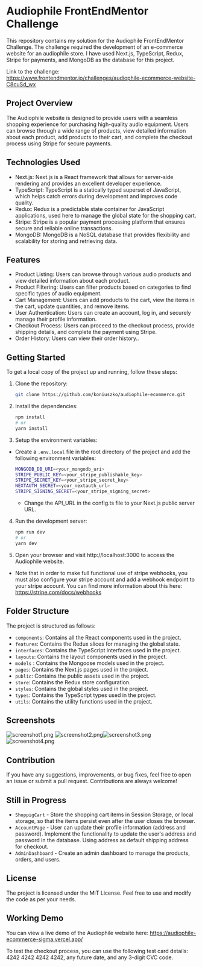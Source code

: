 # Audiophile FrontEndMentor Challenge

This repository contains my solution for the Audiophile FrontEndMentor Challenge. The challenge required the development
of an e-commerce website for an audiophile store. I have used Next.js, TypeScript, Redux, Stripe for payments, and
MongoDB as the database for this project.

Link to the challenge: https://www.frontendmentor.io/challenges/audiophile-ecommerce-website-C8cuSd_wx

## Project Overview

The Audiophile website is designed to provide users with a seamless shopping experience for purchasing high-quality
audio equipment. Users can browse through a wide range of products, view detailed information about each product, add
products to their cart, and complete the checkout process using Stripe for secure payments.

## Technologies Used

- Next.js: Next.js is a React framework that allows for server-side rendering and provides an excellent developer
  experience.
- TypeScript: TypeScript is a statically typed superset of JavaScript, which helps catch errors during development and
  improves code quality.
- Redux: Redux is a predictable state container for JavaScript applications, used here to manage the global state
  for the shopping cart.
- Stripe: Stripe is a popular payment processing platform that ensures secure and reliable online transactions.
- MongoDB: MongoDB is a NoSQL database that provides flexibility and scalability for storing and retrieving data.

## Features

- Product Listing: Users can browse through various audio products and view detailed information about each product.
- Product Filtering: Users can filter products based on categories to find specific types of audio equipment.
- Cart Management: Users can add products to the cart, view the items in the cart, update quantities, and remove items.
- User Authentication: Users can create an account, log in, and securely manage their profile information.
- Checkout Process: Users can proceed to the checkout process, provide shipping details, and complete the payment using
  Stripe.
- Order History: Users can view their order history..

## Getting Started

To get a local copy of the project up and running, follow these steps:

1. Clone the repository:

   ```bash
   git clone https://github.com/koniuszko/audiophile-ecommerce.git
   ```
2. Install the dependencies:

   ```bash
   npm install
   # or
   yarn install
   ```

3. Setup the environment variables:

- Create a `.env.local` file in the root directory of the project and add the following environment variables:
   ```bash
   MONGODB_DB_URI=<your_mongodb_uri>
   STRIPE_PUBLIC_KEY=<your_stripe_publishable_key>
   STRIPE_SECRET_KEY=<your_stripe_secret_key>
   NEXTAUTH_SECRET=<your_nextauth_url>
   STRIPE_SIGNING_SECRET=<your_stripe_signing_secret>
   ```
    - Change the API_URL in the config.ts file to your Next.js public server URL.

4. Run the development server:

   ```bash
   npm run dev
   # or
   yarn dev
   ```

5. Open your browser and visit http://localhost:3000 to access the Audiophile website.

* Note that in order to make full functional use of stripe webhooks, you must also configure your stripe account and add
  a
  webhook endpoint to your stripe account. You can find more information about this
  here: https://stripe.com/docs/webhooks

## Folder Structure

The project is structured as follows:

- `components`: Contains all the React components used in the project.
- `features`: Contains the Redux slices for managing the global state.
- `interfaces`: Contains the TypeScript interfaces used in the project.
- `layouts`: Contains the layout components used in the project.
- `models` : Contains the Mongoose models used in the project.
- `pages`: Contains the Next.js pages used in the project.
- `public`: Contains the public assets used in the project.
- `store`: Contains the Redux store configuration.
- `styles`: Contains the global styles used in the project.
- `types`: Contains the TypeScript types used in the project.
- `utils`: Contains the utility functions used in the project.

## Screenshots

![screenshot1.png](screenshots%2Fscreenshot1.png)
![screenshot2.png](screenshots%2Fscreenshot2.png)![screenshot3.png](screenshots%2Fscreenshot3.png)![screenshot4.png](screenshots%2Fscreenshot4.png)

## Contribution

If you have any suggestions, improvements, or bug fixes, feel free to open an issue or submit a pull request.
Contributions are always welcome!

## Still in Progress

- `ShoppigCart` - Store the shopping cart items in Session Storage, or local storage, so that the items persist even
  after the user closes the browser.
- `AccountPage` - User can update their profile information (address and password). Implement the functionality to
  update the user's address and password in the database. Using address as default shipping address for checkout.
- `AdminDashboard` - Create an admin dashboard to manage the products, orders, and users.

## License

The project is licensed under the MIT License. Feel free to use and modify the code as per your needs.

## Working Demo

You can view a live demo of the Audiophile website here:
https://audiophile-ecommerce-sigma.vercel.app/

To test the checkout process, you can use the following test card details: 4242 4242 4242 4242, any future date, and
any 3-digit CVC code.